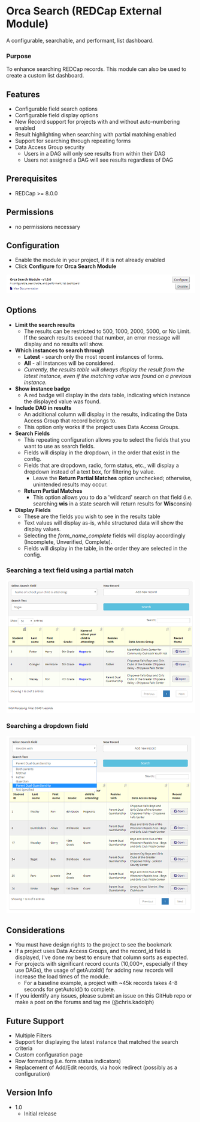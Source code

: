 # Orca Search (REDCap External Module)

A configurable, searchable, and performant, list dashboard.

### Purpose

To enhance searching REDCap records.  This module can also be used to create a custom list dashboard.

## Features

- Configurable field search options
- Configurable field display options
- New Record support for projects with and without auto-numbering enabled
- Result highlighting when searching with partial matching enabled
- Support for searching through repeating forms
- Data Access Group security
  - Users in a DAG will only see results from within their DAG
  - Users not assigned a DAG will see results regardless of DAG

## Prerequisites

- REDCap >= 8.0.0

## Permissions

- no permissions necessary

## Configuration

- Enable the module in your project, if it is not already enabled
- Click **Configure** for **Orca Search Module**

![orca_search configuration_1](imgs/os_config_1.PNG)

## Options

- **Limit the search results**
  - The results can be restricted to 500, 1000, 2000, 5000, or No Limit.  If the search results exceed that number, an error message will display and no results will show.
- **Which instances to search through**
  - **Latest** - search only the most recent instances of forms.
  - **All** - all instances will be considered.
  - *Currently, the results table will always display the result from the latest instance, even if the matching value was found on a previous instance.* 
- **Show instance badge**
  - A red badge will display in the data table, indicating which instance the displayed value was found.
- **Include DAG in results**
  - An additional column will display in the results, indicating the Data Access Group that record belongs to.
  - This option only works if the project uses Data Access Groups.
- **Search Fields**
  - This repeating configuration allows you to select the fields that you want to use as search fields.
  - Fields will display in the dropdown, in the order that exist in the config.
  - Fields that are dropdown, radio, form status, etc., will display a dropdown instead of a text box, for filtering by value.
    - Leave the **Return Partial Matches** option unchecked; otherwise, unintended results may occur.
  - **Return Partial Matches**
    - This option allows you to do a 'wildcard' search on that field (i.e. searching **wis** in a state search will return results for **Wis**consin)
- **Display Fields**
  - These are the fields you wish to see in the results table
  - Text values will display as-is, while structured data will show the display values.
  - Selecting the *form_name_complete* fields will display accordingly (Incomplete, Unverified, Complete).
  - Fields will display in the table, in the order they are selected in the config.

### Searching a text field using a partial match
![orca_search configuration_1](imgs/os_dashboard_search_partial.PNG)

### Searching a dropdown field
![orca_search configuration_1](imgs/os_dashboard_search_structured.PNG)

## Considerations

- You must have design rights to the project to see the bookmark
- If a project uses Data Access Groups, and the record_id field is displayed, I've done my best to ensure that column sorts as expected.
- For projects with significant record counts (10,000+, especially if they use DAGs), the usage of getAutoId() for adding new records will increase the load times of the module.
  - For a baseline example, a project with ~45k records takes 4-8 seconds for getAutoId() to complete.
- If you identify any issues, please submit an issue on this GitHub repo or make a post on the forums and tag me (@chris.kadolph)

## Future Support

- Multiple Filters
- Support for displaying the latest instance that matched the search criteria
- Custom configuration page
- Row formatting (i.e. form status indicators)
- Replacement of Add/Edit records, via hook redirect (possibly as a configuration)

## Version Info
- 1.0
   - Initial release